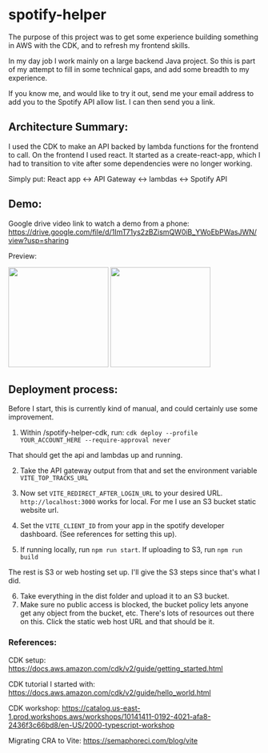 # spotify-helper

The purpose of this project was to get some experience building something in AWS with the CDK, and to refresh my frontend skills. 

In my day job I work mainly on a large backend Java project. So this is part of my attempt to fill in some technical gaps, and add some breadth to my experience.

If you know me, and would like to try it out, send me your email address to add you to the Spotify API allow list. I can then send you a link.
 
## Architecture Summary: 
I used the CDK to make an API backed by lambda functions for the frontend to call.
On the frontend I used react. It started as a create-react-app, which I had to transition to vite after some dependencies were no longer working.

Simply put: React app <-> API Gateway <-> lambdas <-> Spotify API

## Demo:
Google drive video link to watch a demo from a phone: https://drive.google.com/file/d/1ImT71ys2zBZismQW0iB_YWoEbPWasJWN/view?usp=sharing

Preview:

<img src="https://github.com/user-attachments/assets/35e0f23f-2262-4d63-9f37-d4cc0cd73029" width="200">
<img src="https://github.com/user-attachments/assets/d7c6a33f-b180-4ac9-9efd-1316c0533ca4" width="200">


## Deployment process:
Before I start, this is currently kind of manual, and could certainly use some improvement.

1. Within /spotify-helper-cdk, run: `cdk deploy --profile YOUR_ACCOUNT_HERE --require-approval never`

That should get the api and lambdas up and running. 

2. Take the API gateway output from that and set the environment variable `VITE_TOP_TRACKS_URL`

3. Now set `VITE_REDIRECT_AFTER_LOGIN_URL` to your desired URL. `http://localhost:3000` works for local. For me I use an S3 bucket static website url.

4. Set the `VITE_CLIENT_ID` from your app in the spotify developer dashboard. (See references for setting this up).

5. If running locally, run `npm run start`. If uploading to S3, run `npm run build`

The rest is S3 or web hosting set up. I'll give the S3 steps since that's what I did.

6. Take everything in the dist folder and upload it to an S3 bucket.
7. Make sure no public access is blocked, the bucket policy lets anyone get any object from the bucket, etc. There's lots of resources out there on this. Click the static web host URL and that should be it.


### References:

CDK setup: https://docs.aws.amazon.com/cdk/v2/guide/getting_started.html

CDK tutorial I started with: https://docs.aws.amazon.com/cdk/v2/guide/hello_world.html

CDK workshop: https://catalog.us-east-1.prod.workshops.aws/workshops/10141411-0192-4021-afa8-2436f3c66bd8/en-US/2000-typescript-workshop

Migrating CRA to Vite: https://semaphoreci.com/blog/vite
